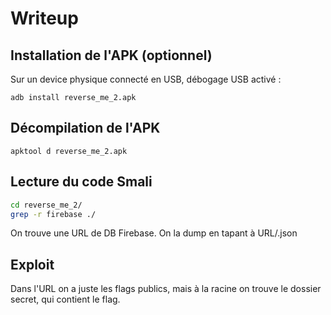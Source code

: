 # Writeup

## Installation de l'APK (optionnel)

Sur un device physique connecté en USB, débogage USB activé :

`adb install reverse_me_2.apk`

## Décompilation de l'APK

`apktool d reverse_me_2.apk`

## Lecture du code Smali

```bash
cd reverse_me_2/
grep -r firebase ./
```

On trouve une URL de DB Firebase. On la dump en tapant à URL/.json

## Exploit

Dans l'URL on a juste les flags publics, mais à la racine on trouve le dossier secret, qui contient le flag.
